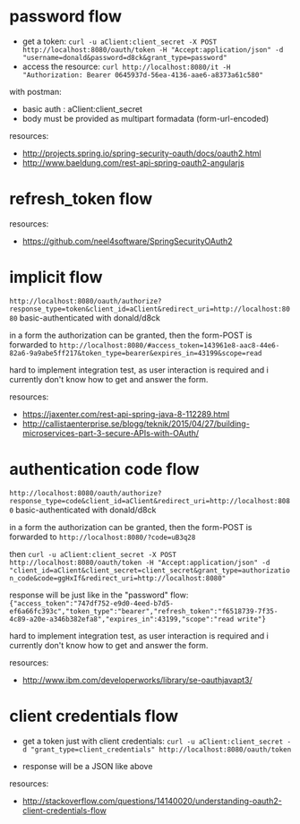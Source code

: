 # password flow

* get a token:
`curl -u aClient:client_secret -X POST http://localhost:8080/oauth/token -H "Accept:application/json" -d "username=donald&password=d8ck&grant_type=password"`
* access the resource:
`curl http://localhost:8080/it -H "Authorization: Bearer 0645937d-56ea-4136-aae6-a8373a61c580"`

with postman:

* basic auth : aClient:client_secret
* body must be provided as multipart formadata (form-url-encoded) 

resources:

* http://projects.spring.io/spring-security-oauth/docs/oauth2.html
* http://www.baeldung.com/rest-api-spring-oauth2-angularjs

# refresh_token flow

resources:

* https://github.com/neel4software/SpringSecurityOAuth2

# implicit flow

`http://localhost:8080/oauth/authorize?response_type=token&client_id=aClient&redirect_uri=http://localhost:8080`
basic-authenticated with donald/d8ck

in a form the authorization can be granted, then the form-POST is forwarded to
`http://localhost:8080/#access_token=143961e8-aac8-44e6-82a6-9a9abe5ff217&token_type=bearer&expires_in=43199&scope=read`

hard to implement integration test, as user interaction is required and i currently don't know how to get and answer the form.

resources:

* https://jaxenter.com/rest-api-spring-java-8-112289.html
* http://callistaenterprise.se/blogg/teknik/2015/04/27/building-microservices-part-3-secure-APIs-with-OAuth/

# authentication code flow

`http://localhost:8080/oauth/authorize?response_type=code&client_id=aClient&redirect_uri=http://localhost:8080`
basic-authenticated with donald/d8ck

in a form the authorization can be granted, then the form-POST is forwarded to
`http://localhost:8080/?code=uB3q28`

then
`curl -u aClient:client_secret -X POST http://localhost:8080/oauth/token -H "Accept:application/json" -d "client_id=aClient&client_secret=client_secret&grant_type=authorization_code&code=ggHxIf&redirect_uri=http://localhost:8080"`

response will be just like in the "password" flow:
`{"access_token":"747df752-e9d0-4eed-b7d5-ef6a66fc393c","token_type":"bearer","refresh_token":"f6518739-7f35-4c89-a20e-a346b382efa8","expires_in":43199,"scope":"read write"}`

hard to implement integration test, as user interaction is required and i currently don't know how to get and answer the form.

resources:

* http://www.ibm.com/developerworks/library/se-oauthjavapt3/

# client credentials flow

* get a token just with client credentials:
`curl -u aClient:client_secret -d "grant_type=client_credentials" http://localhost:8080/oauth/token`

* response will be a JSON like above 

resources:

* http://stackoverflow.com/questions/14140020/understanding-oauth2-client-credentials-flow
